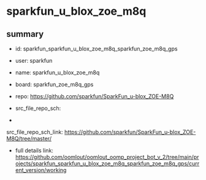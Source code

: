 # sparkfun_u_blox_zoe_m8q
 
## summary 
* id: sparkfun_sparkfun_u_blox_zoe_m8q_sparkfun_zoe_m8q_gps
* user: sparkfun
* name: sparkfun_u_blox_zoe_m8q
* board: sparkfun_zoe_m8q_gps
* repo: https://github.com/sparkfun/SparkFun_u-blox_ZOE-M8Q



* src_file_repo_sch: 
*
 src_file_repo_sch_link: https://github.com/sparkfun/SparkFun_u-blox_ZOE-M8Q/tree/master/
* full details link: https://github.com/oomlout/oomlout_oomp_project_bot_v_2/tree/main/projects/sparkfun_sparkfun_u_blox_zoe_m8q_sparkfun_zoe_m8q_gps/current_version/working  






